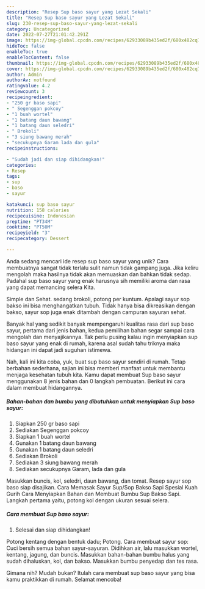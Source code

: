 ```yaml
---
description: "Resep Sup baso sayur yang Lezat Sekali"
title: "Resep Sup baso sayur yang Lezat Sekali"
slug: 230-resep-sup-baso-sayur-yang-lezat-sekali
category: Uncategorized
date: 2022-07-27T21:01:42.291Z
image: https://img-global.cpcdn.com/recipes/62933089b435ed2f/680x482cq70/sup-baso-sayur-foto-resep-utama.jpg
hideToc: false
enableToc: true
enableTocContent: false
thumbnail: https://img-global.cpcdn.com/recipes/62933089b435ed2f/680x482cq70/sup-baso-sayur-foto-resep-utama.jpg
cover: https://img-global.cpcdn.com/recipes/62933089b435ed2f/680x482cq70/sup-baso-sayur-foto-resep-utama.jpg
author: Admin
authorAv: notfound
ratingvalue: 4.2
reviewcount: 3
recipeingredient:
- "250 gr baso sapi"
- " Segenggan pokcoy"
- "1 buah wortel"
- "1 batang daun bawang"
- "1 batang daun seledri"
- " Brokoli"
- "3 siung bawang merah"
- "secukupnya Garam lada dan gula"
recipeinstructions:

- "Sudah jadi dan siap dihidangkan!"
categories:
- Resep
tags:
- sup
- baso
- sayur

katakunci: sup baso sayur 
nutrition: 158 calories
recipecuisine: Indonesian
preptime: "PT34M"
cooktime: "PT50M"
recipeyield: "3"
recipecategory: Dessert

---
```





Anda sedang mencari ide resep sup baso sayur yang unik? Cara membuatnya sangat tidak terlalu sulit namun tidak gampang juga. Jika keliru mengolah maka hasilnya tidak akan memuaskan dan bahkan tidak sedap. Padahal sup baso sayur yang enak harusnya sih memiliki aroma dan rasa yang dapat memancing selera Kita.





Simple dan Sehat. sedang brokoli, potong per kuntum. Apalagi sayur sop bakso ini bisa menghangatkan tubuh. Tidak hanya bisa dikreasikan dengan bakso, sayur sop juga enak ditambah dengan campuran sayuran sehat.

Banyak hal yang sedikit banyak mempengaruhi kualitas rasa dari sup baso sayur, pertama dari jenis bahan, kedua pemilihan bahan segar sampai cara mengolah dan menyajikannya. Tak perlu pusing kalau ingin menyiapkan sup baso sayur yang enak di rumah, karena asal sudah tahu triknya maka hidangan ini dapat jadi suguhan istimewa.






Nah, kali ini kita coba, yuk, buat sup baso sayur sendiri di rumah. Tetap berbahan sederhana, sajian ini bisa memberi manfaat untuk membantu menjaga kesehatan tubuh kita. Kamu dapat membuat Sup baso sayur menggunakan 8 jenis bahan dan 0 langkah pembuatan. Berikut ini cara dalam membuat hidangannya.

<!--inarticleads1-->

##### Bahan-bahan dan bumbu yang dibutuhkan untuk menyiapkan Sup baso sayur:

1. Siapkan 250 gr baso sapi
1. Sediakan  Segenggan pokcoy
1. Siapkan 1 buah wortel
1. Gunakan 1 batang daun bawang
1. Gunakan 1 batang daun seledri
1. Sediakan  Brokoli
1. Sediakan 3 siung bawang merah
1. Sediakan secukupnya Garam, lada dan gula


Masukkan buncis, kol, seledri, daun bawang, dan tomat. Resep sayur sop baso siap disajikan. Cara Memasak Sayur Sup/Sop Bakso Sapi Spesial Kuah Gurih Cara Menyiapkan Bahan dan Membuat Bumbu Sup Bakso Sapi. Langkah pertama yaitu, potong kol dengan ukuran sesuai selera. 

<!--inarticleads2-->

##### Cara membuat Sup baso sayur:


1. Selesai dan siap dihidangkan!

Potong kentang dengan bentuk dadu; Potong. Cara membuat sayur sop: Cuci bersih semua bahan sayur-sayuran. Didihkan air, lalu masukkan wortel, kentang, jagung, dan buncis. Masukkan bahan-bahan bumbu halus yang sudah dihaluskan, kol, dan bakso. Masukkan bumbu penyedap dan tes rasa. 

Gimana nih? Mudah bukan? Itulah cara membuat sup baso sayur yang bisa kamu praktikkan di rumah. Selamat mencoba!

